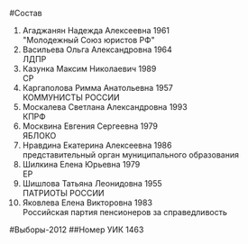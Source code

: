 #Состав
1. Агаджанян Надежда Алексеевна 1961   
    "Молодежный Союз юристов РФ"
2. Васильева Ольга Александровна 1964   
    ЛДПР
3. Казунка Максим Николаевич 1989   
    СР
4. Каргаполова Римма Анатольевна 1957   
    КОММУНИСТЫ РОССИИ
5. Москалева Светлана Александровна 1993   
    КПРФ
6. Москвина Евгения Сергеевна 1979   
    ЯБЛОКО
7. Нравдина Екатерина Алексеевна 1986   
    представительный орган муниципального образования
8. Шилкина Елена Юрьевна 1979   
    ЕР
9. Шишлова Татьяна Леонидовна 1955   
    ПАТРИОТЫ РОССИИ
10. Яковлева Елена Викторовна 1983   
    Российская партия пенсионеров за справедливость

#Выборы-2012
##Номер УИК
1463